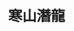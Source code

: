 ---
title:          寒山潛龍
slug:           gdocm

names:
  english:      Ghost Dragon of Cold Mountain
  previous:
genre:          古裝
episodes:       30
broadcast:
  start:        2014-06-30
  end:          2014-08-07
producer:       羅永賢
starring:       馬國明、李詩韻、林夏薇、陳國邦、敖嘉年

synopsis:       北宋天璣府由鳳南天（劉江）率領，專責處理奇案，權力凌駕六部之上，都尉朱長勝（馬國明）深受南天重用，但一宗劫案令師徒分道揚鑣。長勝帶妻子桃花絕跡江湖近十年，南天年事已高，校尉馬川芎（陳國邦）、牛大力（敖嘉年）和楊卯（林夏薇）奉命急召長勝歸隊，四人聯手屢破奇案，但個性不同，時起衝突。<br>桃花與長勝因誤會各散東西，長勝又遇上與妻子相貌相同的名妓殷媚娘（陳國邦），意亂情迷。長勝發現金國早在天璣府潛伏細作，好友幫會之子熊十九（曹永廉）誤遭利用，身邊人相繼遇險，群臣人人自危……

characters:
  -
    fullname:       桃花
    altname:        江麗
    identity:       食店「桃花林」東主
    appearance:     1-30
    personality:    善良純樸，外表柔弱，實際堅強，見義勇為，對丈夫長勝體貼溫柔，事事以長勝為先。
    background:     桃花十數年前邂逅客居小鎮的朱長勝，二人情投意合，終共諧連理，從此在這個山明水秀的小鎮經營小店「桃花林」，過着簡樸而幸福的生活。
    happenings:     一日，三個陌生人來到桃花林，桃花察見長勝神色有異，竊聽之下，得知三人竟是天璣府的校尉馬川芎、牛大力、楊卯。原來京城重犯仇虎越獄後，潛逃至小鎮要向長勝報仇。桃花當面力斥三人未能捉拿逃犯，竟還要令長勝冒險救人！長勝慶幸桃花對自己鶼鰈情深，但亦明白終歸要勇敢面對仇虎，不能置無辜村民性命不顧。<br>面對仇恨大於一切的仇虎，長勝亦無計可施，然而桃花的一番說話卻令仇虎放下屠刀……<br>仇虎一事解決後，川芎終道明來意，要將長勝帶回天璣府。此時桃花才得知長勝的真正身份，原來眼前樸實憨厚的丈夫亦曾是天璣府都尉！桃花明白長勝因顧念自己而有所猶豫，遂指自己嫁雞隨雞，令長勝無後顧之憂，二人決定重回京城。<br>回到京城，桃花眼見長勝礙於面子，與天璣監鳳南天鬥氣，拒絕回天璣府，遂勸勉長勝要體諒南天年事已高，好應報答師恩，長勝終拋開顧慮，決定重返天璣府。<br>南天愛屋及烏，給桃花開了一家食店，「桃花林」得以在京城重現，可惜生意卻差強人意，令桃花沮喪不已！一次熊十九離家出走，至桃花林投靠舊友長勝。十九嘗過桃花手藝，直指桃花的家鄉菜不適合京城人，以致桃花林生意不佳。桃花根據十九的意見改進菜式，桃花林生意大有起色！<br>雖然夫婦二人回京城後，聚少離多，但仍恩愛如昔。正當桃花以為家庭、事業兩得意時，竟面臨丈夫出軌的疑雲。桃花與長勝之間裂痕已現，桃花打算返回家鄉，讓彼此冷靜一下，怎料桃花竟一去不返……
  -
    fullname:       殷媚娘
    altname:        江敏
    identity:       花艷樓名妓
    appearance:     1-30
    personality:    風情萬種，多才多藝，善解人意，敢作敢為，重情重義，黑白二道皆吃得開，廣結友緣。
    background:     本為江南花魁，輾轉來到京城，挾着才貌雙全、風韻過人的美譽，「殷媚娘」三個字旋即在京城風靡一時，爭相一睹廬山真面目，媚娘亦樂得廣交新友。
    happenings:     自桃花離家而去，一去無蹤，愛妻深切的天璣府朱長勝(馬國明飾)一直憂心忡忡。聽聞媚娘長相竟跟桃花甚為相似。長勝憶妻情切，親自前去跟媚娘相見。長勝驚訝眼前人長相跟桃花簡直一模一樣，一時間感到意亂情迷。媚娘得知長勝癡心情長，亦另眼相看，樂得跟長勝交個知心友。<br>憑藉心思細密，善解人意，媚娘跟京城黑白二道惺惺相惜。日積月累，媚娘所聽所聞，甚至比天璣府搜集得到的情報來得更多更廣，當中的撲朔迷離，更暗示媚娘並非單單風月花魁如此簡單，到底她背後有何所圖？<br>對長勝而言，媚娘的出現，是機緣巧合還是有人刻意安排？她會是敵還是友？
---